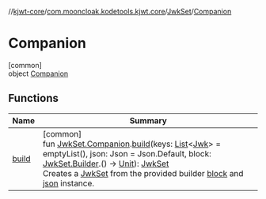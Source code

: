 //[kjwt-core](../../../../index.md)/[com.mooncloak.kodetools.kjwt.core](../../index.md)/[JwkSet](../index.md)/[Companion](index.md)

# Companion

[common]\
object [Companion](index.md)

## Functions

| Name | Summary |
|---|---|
| [build](../../build.md) | [common]<br>fun [JwkSet.Companion](index.md).[build](../../build.md)(keys: [List](https://kotlinlang.org/api/latest/jvm/stdlib/kotlin.collections/-list/index.html)&lt;[Jwk](../../../com.mooncloak.kodetools.kjwt.core.key/-jwk/index.md)&gt; = emptyList(), json: Json = Json.Default, block: [JwkSet.Builder](../-builder/index.md).() -&gt; [Unit](https://kotlinlang.org/api/latest/jvm/stdlib/kotlin/-unit/index.html)): [JwkSet](../index.md)<br>Creates a [JwkSet](../index.md) from the provided builder [block](../../build.md) and [json](../../build.md) instance. |
